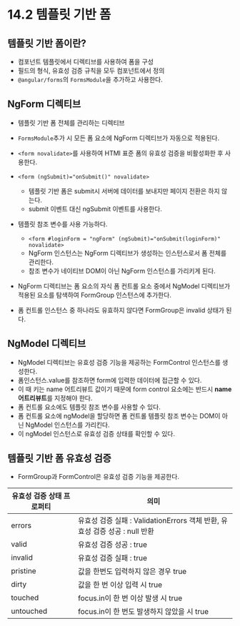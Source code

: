 # 14.2 템플릿 기반 폼
## 템플릿 기반 폼이란?
- 컴포넌트 템플릿에서 디렉티브를 사용하여 폼을 구성
- 필드의 형식, 유효성 검증 규칙을 모두 컴포넌트에서 정의
- `@angular/forms`의 `FormsModule`을 추가하고 사용한다.

## NgForm 디렉티브
- 템플릿 기반 폼 전체를 관리하는 디렉티브

- `FormsModule`추가 시 모든 폼 요소에 NgForm 디렉티브가 자동으로 적용된다.

- `<form novalidate>`를 사용하여 HTMl 표준 폼의 유효성 검증을 비활성화한 후 사용한다.

- `<form (ngSubmit)="onSubmit()" novalidate>`
  - 템플릿 기반 폼은 submit시 서버에 데이터를 보내지만 페이지 전환은 하지 않는다.
  - submit 이벤트 대신 ngSubmit 이벤트를 사용한다.

- 템플릿 참조 변수를 사용 가능하다.
  - `<form #loginForm = "ngForm" (ngSubmit)="onSubmit(loginForm)" novalidate>`
  - NgForm 인스턴스는 NgForm 디렉티브가 생성하는 인스턴스로서 폼 전체를 관리한다.
  - 참조 변수가 네이티브 DOM이 아닌 NgForm 인스턴스를 가리키게 된다.

- NgForm 디렉티브는 폼 요소의 자식 폼 컨트롤 요소 중에서 NgModel 디렉티브가 적용된 요소를 탐색하여 FormGroup 인스턴스에 추가한다.
- 폼 컨트롤 인스턴스 중 하나라도 유효하지 않다면 FormGroup은 invalid 상태가 된다.


## NgModel 디렉티브
- NgModel 디렉티브는 유효성 검증 기능을 제공하는 FormControl 인스턴스를 생성한다.
- 폼인스턴스.value를 참조하면 form에 입력한 데이터에 접근할 수 있다.
- 이 때 키는 name 어트리뷰트 값이기 때문에 form control 요소에는 반드시 **name 어트리뷰트**를 지정해야 한다.
- 폼 컨트롤 요소에도 템플릿 참조 변수를 사용할 수 있다.
- 폼 컨트롤 요소에 ngModel을 할당하면 폼 컨트롤 템플릿 참조 변수는 DOM이 아닌 NgModel 인스턴스를 가리킨다.
- 이 ngModel 인스턴스로 유효성 검증 상태를 확인할 수 있다.

## 템플릿 기반 폼 유효성 검증
- FormGroup과 FormControl은 유효성 검증 기능을 제공한다.

|유효성 검증 상태 프로퍼티|의미|
|-----|------|
|errors|유효성 검증 실패 : ValidationErrors 객체 반환, 유효성 검증 성공 : null 반환|
|valid|유효성 검증 성공 : true|
|invalid|유효성 검증 실패 : true|
|pristine|값을 한번도 입력하지 않은 경우 true|
|dirty| 값을 한 번 이상 입력 시 true|
|touched| focus.in이 한 번 이상 발생 시 true|
|untouched| focus.in이 한 번도 발생하지 않았을 시 true|
